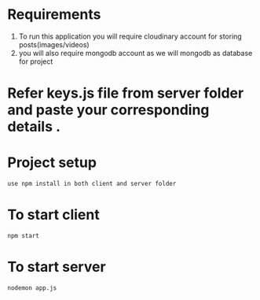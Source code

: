 # Requirements 
1) To run this application you will require cloudinary account for storing posts(images/videos)
2) you will also require mongodb account as we will mongodb as database for project

# Refer keys.js file from server folder and paste your corresponding details .

# Project setup

    use npm install in both client and server folder

# To start client

    npm start

# To start server

    nodemon app.js
